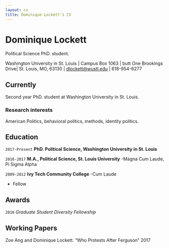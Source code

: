 ```yaml
---
layout: cv
title: Dominique Lockett's CV
---
```

# Dominique Lockett
Political Science PhD. student.

Washington University in St. Louis | Campus Box 1063 |
butt One Brookings Drive| St. Louis, MO, 63130
| dlockett@wustl.edu | 618-954-6277

## Currently

Second year PhD. student at Washington University in St. Louis.

### Research interests

American Politics, behavioral politics, methods, identity politics.


## Education

`2017-Present`
__PhD. Political Science, Washington University in St. Louis__

`2016-2017`
__M.A., Political Science, St. Louis University__
-Magna Cum Laude, Pi Sigma Alpha

`2009-2012`
__Ivy Tech Community College__
-Cum Laude

- Fellow



## Awards

`2016`
*Graduate Student Diversity Fellowship*


## Working Papers
Zoe Ang and Dominique Lockett. “Who Protests After Ferguson” 2017

<!-- ### Footer

Last updated: July 2018 -->


